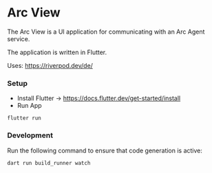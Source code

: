 # Arc View

The Arc View is a UI application for communicating with an Arc Agent service.

The application is written in Flutter.

Uses: https://riverpod.dev/de/

### Setup

- Install Flutter -> https://docs.flutter.dev/get-started/install
- Run App
 ```
 flutter run 
```

### Development

Run the following command to ensure that code generation is active:

```
dart run build_runner watch
```